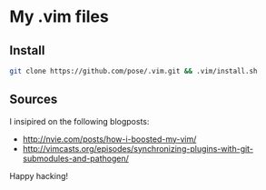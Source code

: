 # My .vim files

## Install
```sh
git clone https://github.com/pose/.vim.git && .vim/install.sh
```

## Sources
I insipired on the following blogposts:
 * http://nvie.com/posts/how-i-boosted-my-vim/
 * http://vimcasts.org/episodes/synchronizing-plugins-with-git-submodules-and-pathogen/

Happy hacking!
